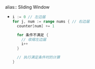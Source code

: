 alias:: Sliding Window

- ```go
  i := 0 // 左边届
  for j, num := range nums { // 右边届
    counter[num] += 1
  
    for 条件不满足 {
      // 收缩左边届
      i++
    }
  
    // 执行满足条件时的计算
  }
  ```